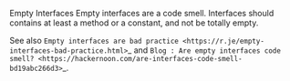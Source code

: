 Empty Interfaces
Empty interfaces are a code smell. Interfaces should contains at least a method or a constant, and not be totally empty.

<?php

// an empty interface
interface empty {}

// an normal interface
interface normal {
    public function i() ;
}

// a constants interface
interface constantsOnly {
    const FOO = 1;
}

?>

See also `Empty interfaces are bad practice <https://r.je/empty-interfaces-bad-practice.html>`_ and `Blog : Are empty interfaces code smell? <https://hackernoon.com/are-interfaces-code-smell-bd19abc266d3>`_.

